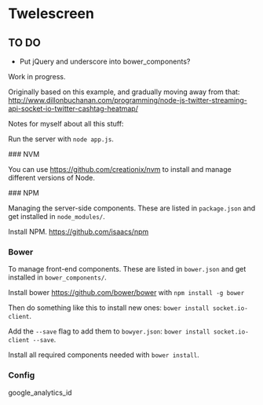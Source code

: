 # Twelescreen

## TO DO

* Put jQuery and underscore into bower_components?

Work in progress.

Originally based on this example, and gradually moving away from that:
http://www.dillonbuchanan.com/programming/node-js-twitter-streaming-api-socket-io-twitter-cashtag-heatmap/

Notes for myself about all this stuff:

Run the server with `node app.js`.


### NVM

You can use https://github.com/creationix/nvm to install and manage different versions of Node.


### NPM

Managing the server-side components. These are listed in `package.json` and get installed in `node_modules/`.

Install NPM. https://github.com/isaacs/npm


### Bower

To manage front-end components. These are listed in `bower.json` and get installed in `bower_components/`.

Install bower https://github.com/bower/bower with `npm install -g bower`

Then do something like this to install new ones: `bower install socket.io-client`.

Add the `--save` flag to add them to `bowyer.json`: `bower install socket.io-client --save`.

Install all required components needed with `bower install`.


### Config

google_analytics_id
